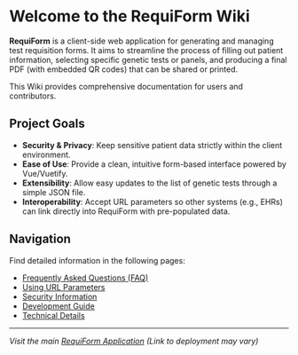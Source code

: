 # Welcome to the RequiForm Wiki

**RequiForm** is a client-side web application for generating and managing test requisition forms. It aims to streamline the process of filling out patient information, selecting specific genetic tests or panels, and producing a final PDF (with embedded QR codes) that can be shared or printed.

This Wiki provides comprehensive documentation for users and contributors.

## Project Goals

- **Security & Privacy**: Keep sensitive patient data strictly within the client environment.  
- **Ease of Use**: Provide a clean, intuitive form-based interface powered by Vue/Vuetify.  
- **Extensibility**: Allow easy updates to the list of genetic tests through a simple JSON file.  
- **Interoperability**: Accept URL parameters so other systems (e.g., EHRs) can link directly into RequiForm with pre-populated data.

## Navigation

Find detailed information in the following pages:

- [Frequently Asked Questions (FAQ)](FAQ)
- [Using URL Parameters](URL-Parameters)
- [Security Information](Security)
- [Development Guide](Development)
- [Technical Details](Technical-Details)

---

*Visit the main [RequiForm Application](https://berntpopp.github.io/RequiForm/) (Link to deployment may vary)*
